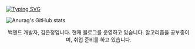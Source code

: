 [![Typing SVG](https://readme-typing-svg.herokuapp.com/?font=Oleo+Script&color=9D9ED2&size=35&center=true&vCenter=true&width=404&height=53&lines=%E3%80%80%E3%80%80Hi+there%2C+I'm+gray.+%E3%80%80%E3%80%80)](https://git.io/typing-svg)

![Anurag's GitHub stats](https://github-readme-stats.vercel.app/api?username=196code-gray&theme=buefy&show_icons=true) 

<div align="center">
          백엔드 개발자, 김은정입니다.
          현재 블로그를 운영하고 있습니다.
          알고리즘을 공부중이며, 취업 준비를 하고 있습니다.
          
</div>
